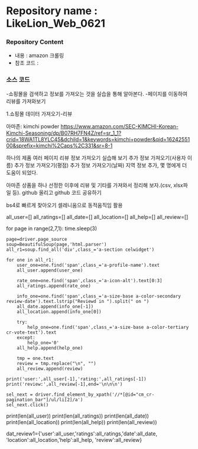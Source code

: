 # Repository name : LikeLion_Web_0621
### Repository Content
  * 내용 : amazon 크롤링
  * 참조 코드 : 

### 소스 코드

-쇼핑몰을 검색하고 정보를 가져오는 것을 실습을 통해 알아본다.
-페이지를 이동하여 리뷰를 가져와보기

1.쇼핑몰 데이터 가져오기-리뷰

아마존: kimchi powder
https://www.amazon.com/SEC-KIMCHI-Korean-Kimchi-Seasoning/dp/B07RH7FN4Z/ref=sr_1_1?crid=18WA1TL8YLC45&dchild=1&keywords=kimchi+powder&qid=1624255100&sprefix=kimchi%2Caps%2C331&sr=8-1

하나의 제품 여러 페이지 리뷰 정보 가져오기 실습해 보기
추가 정보 가져오기(사용자 이름) 
추가 정보 가져오기(평점)
추가 정보 가져오기(날짜)
지역 정보 추가, 몇 명에게 더 도움이 되었다.

아마존 상품을 하나 선정한 이후에 리뷰 및 기타를 가져와서 정리해 보자.(csv, xlsx파일 등). github 올리고 github 코드 공유하기

bs4로 빠르게 찾아오기
셀레니움으로 동적움직임 활용


all_user=[]
all_ratings=[]
all_date=[]
all_location=[]
all_help=[]
all_review=[]

for page in range(2,7,1):
    time.sleep(3)
    
    page=driver.page_source
    soup=BeautifulSoup(page,'html.parser')
    all_r1=soup.find_all('div',class_='a-section celwidget')
    
    for one in all_r1:
        user_one=one.find('span',class_='a-profile-name').text
        all_user.append(user_one)

        rate_one=one.find('span',class_='a-icon-alt').text[0:3]
        all_ratings.append(rate_one)

        info_one=one.find('span',class_='a-size-base a-color-secondary review-date').text.lstrip("Reviewd in ").split(" on ")
        all_date.append(info_one[-1])
        all_location.append(info_one[0])    

        try:
            help_one=one.find('span',class_='a-size-base a-color-tertiary cr-vote-text').text
        except:
            help_one='0'
        all_help.append(help_one)
    
        tmp = one.text
        review = tmp.replace("\n", "")
        all_review.append(review)
    
    print('user:',all_user[-1],'rating:',all_ratings[-1])
    print('review:',all_review[-1],end='\n\n\n')

    sel_next = driver.find_element_by_xpath('//*[@id="cm_cr-pagination_bar"]/ul/li[2]/a')
    sel_next.click()

print(len(all_user))
print(len(all_ratings))
print(len(all_date))
print(len(all_location))
print(len(all_help))
print(len(all_review))


dat_review1={'user':all_user,'ratings':all_ratings,'date':all_date,
            'location':all_location,'help':all_help,
            'review':all_review}